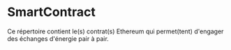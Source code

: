 # SmartContract
Ce répertoire contient le(s) contrat(s) Ethereum qui permet(tent) d'engager des échanges d'énergie pair à pair. 
